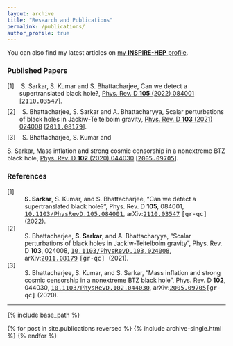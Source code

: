 ```yaml
---
layout: archive
title: "Research and Publications"
permalink: /publications/
author_profile: true
---
```


  You can also find my latest articles on [my **INSPIRE-HEP** profile](https://inspirehep.net/literature?sort=mostrecent&size=25&page=1&q=exactauthor%3A%20S.Sarkar.12&ui-citation-summary=true&ui-exclude-self-citations=true).
  





<html lang="en-US" xml:lang="en-US" > 
<head>
<meta  charset="utf-8" /> 
<meta name="generator" content="TeX4ht (https://tug.org/tex4ht/)" /> 
<meta name="viewport" content="width=device-width,initial-scale=1" /> 
<link rel="stylesheet" type="text/css" href="/_pages/publications.css" /> 
</head>
  
  
<body>
<h3 class="likesectionHead"><a 
 id="x1-1000"></a>Published Papers</h3>
<!--l. 2--><p class="noindent" >
   </p><div class="thebibliography">
   <p class="bibitem" ><span class="biblabel">
 [1]<span class="bibsp">&#x00A0;&#x00A0;&#x00A0;</span></span>
   <a 
 id="XSarkar:2021djs"></a>S.&#x00A0;Sarkar,
   S.&#x00A0;Kumar
   and
   S.&#x00A0;Bhattacharjee,
   <span 
class="cmti-10">Can</span>
   <span 
class="cmti-10">we</span>
   <span 
class="cmti-10">detect</span>
   <span 
class="cmti-10">a</span>
   <span 
class="cmti-10">supertranslated</span>
   <span 
class="cmti-10">black</span>
   <span 
class="cmti-10">hole?</span>,
   <a 
href="https://doi.org/10.1103/PhysRevD.105.084001" ><span 
class="cmti-10">Phys.</span>
   <span 
class="cmti-10">Rev.</span>
   <span 
class="cmti-10">D</span>
   <span 
class="cmbx-10">105</span>
   (2022)
   084001</a>
   [<a 
href="https://arxiv.org/abs/2110.03547" ><span 
class="cmtt-10">2110.03547</span></a>].
   </p>
   <p class="bibitem" ><span class="biblabel">
 [2]<span class="bibsp">&#x00A0;&#x00A0;&#x00A0;</span></span>
   <a 
 id="XBhattacharjee:2020nul"></a>S.&#x00A0;Bhattacharjee,
   S.&#x00A0;Sarkar
   and
   A.&#x00A0;Bhattacharyya,
   <span 
class="cmti-10">Scalar</span>
   <span 
class="cmti-10">perturbations</span>
   <span 
class="cmti-10">of</span>
   <span 
class="cmti-10">black</span>
   <span 
class="cmti-10">holes</span>
   <span 
class="cmti-10">in</span>
   <span 
class="cmti-10">Jackiw-Teitelboim</span>
   <span 
class="cmti-10">gravity</span>,
   <a 
href="https://doi.org/10.1103/PhysRevD.103.024008" ><span 
class="cmti-10">Phys.</span>
   <span 
class="cmti-10">Rev.</span>
   <span 
class="cmti-10">D</span>
   <span 
class="cmbx-10">103</span>
   (2021)
   024008</a>
   [<a 
href="https://arxiv.org/abs/2011.08179" ><span 
class="cmtt-10">2011.08179</span></a>].
   </p>
   <p class="bibitem" ><span class="biblabel">
 [3]<span class="bibsp">&#x00A0;&#x00A0;&#x00A0;</span></span>
   <a 
 id="XBhattacharjee:2020gbo"></a>S.&#x00A0;Bhattacharjee,
   S.&#x00A0;Kumar
   and
                                                                                            
                                                                                            
   S.&#x00A0;Sarkar,
   <span 
class="cmti-10">Mass</span>
   <span 
class="cmti-10">inflation</span>
   <span 
class="cmti-10">and</span>
   <span 
class="cmti-10">strong</span>
   <span 
class="cmti-10">cosmic</span>
   <span 
class="cmti-10">censorship</span>
   <span 
class="cmti-10">in</span>
   <span 
class="cmti-10">a</span>
   <span 
class="cmti-10">nonextreme</span>
   <span 
class="cmti-10">BTZ</span>
   <span 
class="cmti-10">black</span>
   <span 
class="cmti-10">hole</span>,
   <a 
href="https://doi.org/10.1103/PhysRevD.102.044030" ><span 
class="cmti-10">Phys.</span>
   <span 
class="cmti-10">Rev.</span>
   <span 
class="cmti-10">D</span>
   <span 
class="cmbx-10">102</span>
   (2020)
   044030</a>
   [<a 
href="https://arxiv.org/abs/2005.09705" ><span 
class="cmtt-10">2005.09705</span></a>].
</p>
   </div>
    
</body> 
</html>
                                                                                            
<!DOCTYPE html PUBLIC "-//W3C//DTD HTML 4.01 Transitional//EN"  
  "http://www.w3.org/TR/html4/loose.dtd">  
<html > 
<head><title></title> 
<meta http-equiv="Content-Type" content="text/html; charset=iso-8859-1"> 
<meta name="generator" content="TeX4ht (https://tug.org/tex4ht/)"> 
<meta name="originator" content="TeX4ht (https://tug.org/tex4ht/)"> 
<!-- html,css-in --> 
<meta name="src" content="publicationsbiblatex.tex"> 
 
<style type="text/css"> 
<!--  
 
/* start css.sty */  
.cmtt-10{font-family: monospace,monospace;}  
.cmbx-10{ font-weight: bold;}  
p{margin-top:0;margin-bottom:0}  
p.indent{text-indent:0;}  
p + p{margin-top:1em;}  
p + div, p + pre {margin-top:1em;}  
div + p, pre + p {margin-top:1em;}  
a { overflow-wrap: break-word; word-wrap: break-word; word-break: break-word; hyphens: auto; }  
@media print {div.crosslinks {visibility:hidden;}}  
a img { border-top: 0; border-left: 0; border-right: 0; }  
center { margin-top:1em; margin-bottom:1em; }  
td center { margin-top:0em; margin-bottom:0em; }  
.Canvas { position:relative; }  
img.math{vertical-align:middle;}  
div.par-math-display, div.math-display{text-align:center;}  
li p.indent { text-indent: 0em }  
li p:first-child{ margin-top:0em; }  
li p:last-child, li div:last-child { margin-bottom:0.5em; }  
li p~ul:last-child, li p~ol:last-child{ margin-bottom:0.5em; }  
.enumerate1 {list-style-type:decimal;}  
.enumerate2 {list-style-type:lower-alpha;}  
.enumerate3 {list-style-type:lower-roman;}  
.enumerate4 {list-style-type:upper-alpha;}  
div.newtheorem { margin-bottom: 2em; margin-top: 2em;}  
.obeylines-h,.obeylines-v {white-space: nowrap; }  
div.obeylines-v p { margin-top:0; margin-bottom:0; }  
.overline{ text-decoration:overline; }  
.overline img{ border-top: 1px solid black; }  
td.displaylines {text-align:center; white-space:nowrap;}  
.centerline {text-align:center;}  
.rightline {text-align:right;}  
pre.verbatim {font-family: monospace,monospace; text-align:left; clear:both; }  
.fbox {padding-left:3.0pt; padding-right:3.0pt; text-indent:0pt; border:solid black 0.4pt; }  
div.fbox {display:table}  
div.center div.fbox {text-align:center; clear:both; padding-left:3.0pt; padding-right:3.0pt; text-indent:0pt; border:solid black 0.4pt; }  
div.minipage{width:100%;}  
div.center, div.center div.center {text-align: center; margin-left:1em; margin-right:1em;}  
div.center div {text-align: left;}  
div.flushright, div.flushright div.flushright {text-align: right;}  
div.flushright div {text-align: left;}  
div.flushleft {text-align: left;}  
.underline{ text-decoration:underline; }  
.underline img{ border-bottom: 1px solid black; margin-bottom:1pt; }  
.framebox-c, .framebox-l, .framebox-r { padding-left:3.0pt; padding-right:3.0pt; text-indent:0pt; border:solid black 0.4pt; }  
.framebox-c {text-align:center;}  
.framebox-l {text-align:left;}  
.framebox-r {text-align:right;}  
span.thank-mark{ vertical-align: super }  
span.footnote-mark sup.textsuperscript, span.footnote-mark a sup.textsuperscript{ font-size:80%; }  
div.tabular, div.center div.tabular {text-align: center; margin-top:0.5em; margin-bottom:0.5em; }  
table.tabular td p{margin-top:0em;}  
table.tabular {margin-left: auto; margin-right: auto;}  
td p:first-child{ margin-top:0em; }  
td p:last-child{ margin-bottom:0em; }  
div.td00{ margin-left:0pt; margin-right:0pt; }  
div.td01{ margin-left:0pt; margin-right:5pt; }  
div.td10{ margin-left:5pt; margin-right:0pt; }  
div.td11{ margin-left:5pt; margin-right:5pt; }  
table[rules] {border-left:solid black 0.4pt; border-right:solid black 0.4pt; }  
td.td00{ padding-left:0pt; padding-right:0pt; }  
td.td01{ padding-left:0pt; padding-right:5pt; }  
td.td10{ padding-left:5pt; padding-right:0pt; }  
td.td11{ padding-left:5pt; padding-right:5pt; }  
table[rules] {border-left:solid black 0.4pt; border-right:solid black 0.4pt; }  
.hline hr, .cline hr{ height : 0px; margin:0px; }  
.hline td, .cline td{ padding: 0; }  
.hline hr, .cline hr{border:none;border-top:1px solid black;}  
.tabbing-right {text-align:right;}  
div.float, div.figure {margin-left: auto; margin-right: auto;}  
div.float img {text-align:center;}  
div.figure img {text-align:center;}  
.marginpar,.reversemarginpar {width:20%; float:right; text-align:left; margin-left:auto; margin-top:0.5em; font-size:85%; text-decoration:underline;}  
.marginpar p,.reversemarginpar p{margin-top:0.4em; margin-bottom:0.4em;}  
.reversemarginpar{float:left;}  
table.equation {width:100%;}  
.equation td{text-align:center; }  
td.equation { margin-top:1em; margin-bottom:1em; }  
td.equation-label { width:5%; text-align:center; }  
td.eqnarray4 { width:5%; white-space: normal; }  
td.eqnarray2 { width:5%; }  
table.eqnarray-star, table.eqnarray {width:100%;}  
div.eqnarray{text-align:center;}  
div.array {text-align:center;}  
div.pmatrix {text-align:center;}  
table.pmatrix {width:100%;}  
span.pmatrix img{vertical-align:middle;}  
div.pmatrix {text-align:center;}  
table.pmatrix {width:100%;}  
span.bar-css {text-decoration:overline;}  
img.cdots{vertical-align:middle;}  
.partToc a, .partToc, .likepartToc a, .likepartToc {line-height: 200%; font-weight:bold; font-size:110%;}  
.index-item, .index-subitem, .index-subsubitem {display:block}  
div.caption {text-indent:-2em; margin-left:3em; margin-right:1em; text-align:left;}  
div.caption span.id{font-weight: bold; white-space: nowrap; }  
h1.partHead{text-align: center}  
p.bibitem { text-indent: -2em; margin-left: 2em; margin-top:0.6em; margin-bottom:0.6em; }  
p.bibitem-p { text-indent: 0em; margin-left: 2em; margin-top:0.6em; margin-bottom:0.6em; }  
.paragraphHead, .likeparagraphHead { margin-top:2em; font-weight: bold;}  
.subparagraphHead, .likesubparagraphHead { font-weight: bold;}  
.verse{white-space:nowrap; margin-left:2em}  
div.maketitle {text-align:center;}  
h2.titleHead{text-align:center;}  
div.maketitle{ margin-bottom: 2em; }  
div.author, div.date {text-align:center;}  
div.thanks{text-align:left; margin-left:10%; font-size:85%; font-style:italic; }  
div.author{white-space: nowrap;}  
div.abstract p {margin-left:5%; margin-right:5%;}  
div.abstract {width:100%;}  
.abstracttitle{text-align:center;margin-bottom:1em;}  
dt.printshorthands{float:left; clear:left; margin-right:1em;}  
/* end css.sty */  
 
 
--> 
</style> 
</head><body 
>
   <h3 class="sectionHead"><a 
 id="x1-1000"></a>References</h3>
<!--l. 39--><p class="noindent" >
    <dl class="thebibliography"><dt id="X0-Sarkar:2021djs" class="thebibliography">
[1]  </dt><dd 
id="bib-1" class="thebibliography">
    <!--l. 39--><p class="noindent" ><span 
class="cmbx-10">S.  Sarkar</span>,   S.   Kumar,   and   S.   Bhattacharjee,      &#8220;Can   we   detect
    a   supertranslated   black   hole?&#8221;,       Phys.   Rev.   D   <span 
class="cmbx-10">105</span>,   084001,
    <a 
href="10.1103/PhysRevD.105.084001" class="url" ><span 
class="cmtt-10">10.1103/PhysRevD.105.084001</span></a>, arXiv:<a 
href="2110.03547" class="url" ><span 
class="cmtt-10">2110.03547</span></a> <span 
class="cmtt-10">[gr-qc] </span>(2022).
    </dd><dt id="X0-Bhattacharjee:2020nul" class="thebibliography">
[2]  </dt><dd 
id="bib-2" class="thebibliography">
    <!--l. 39--><p class="noindent" >S. Bhattacharjee, <span 
class="cmbx-10">S. Sarkar</span>, and A. Bhattacharyya, &#8220;Scalar perturbations
    of black holes in Jackiw-Teitelboim gravity&#8221;,  Phys. Rev. D <span 
class="cmbx-10">103</span>, 024008,
    <a 
href="10.1103/PhysRevD.103.024008" class="url" ><span 
class="cmtt-10">10.1103/PhysRevD.103.024008</span></a>, arXiv:<a 
href="2011.08179" class="url" ><span 
class="cmtt-10">2011.08179</span></a> <span 
class="cmtt-10">[gr-qc] </span>(2021).
    </dd><dt id="X0-Bhattacharjee:2020gbo" class="thebibliography">
[3]  </dt><dd 
id="bib-3" class="thebibliography">
    <!--l. 39--><p class="noindent" >S. Bhattacharjee, S. Kumar, and S. Sarkar,  &#8220;Mass inflation and strong
    cosmic  censorship  in  a  nonextreme  BTZ  black  hole&#8221;,    Phys.  Rev.  D
    <span 
class="cmbx-10">102</span>, 044030, <a 
href="10.1103/PhysRevD.102.044030" class="url" ><span 
class="cmtt-10">10.1103/PhysRevD.102.044030</span></a>, arXiv:<a 
href="2005.09705" class="url" ><span 
class="cmtt-10">2005.09705</span></a><span 
class="cmtt-10">[gr-qc]</span>
    (2020).</dd></dl>
    
</body></html> 

                    




---



 {% include base_path %}

 {% for post in site.publications reversed %}
 {% include archive-single.html %}
 {% endfor %}
